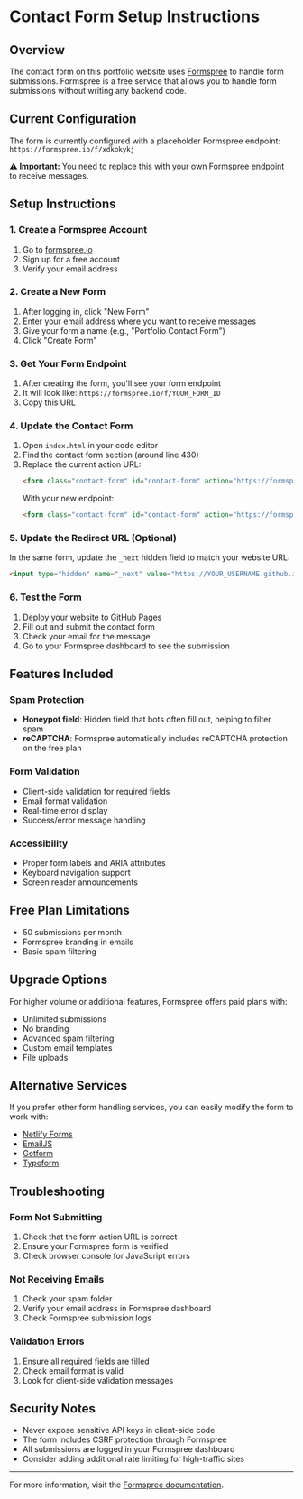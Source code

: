 # Contact Form Setup Instructions

## Overview
The contact form on this portfolio website uses [Formspree](https://formspree.io/) to handle form submissions. Formspree is a free service that allows you to handle form submissions without writing any backend code.

## Current Configuration
The form is currently configured with a placeholder Formspree endpoint: `https://formspree.io/f/xdkokykj`

**⚠️ Important:** You need to replace this with your own Formspree endpoint to receive messages.

## Setup Instructions

### 1. Create a Formspree Account
1. Go to [formspree.io](https://formspree.io/)
2. Sign up for a free account
3. Verify your email address

### 2. Create a New Form
1. After logging in, click "New Form"
2. Enter your email address where you want to receive messages
3. Give your form a name (e.g., "Portfolio Contact Form")
4. Click "Create Form"

### 3. Get Your Form Endpoint
1. After creating the form, you'll see your form endpoint
2. It will look like: `https://formspree.io/f/YOUR_FORM_ID`
3. Copy this URL

### 4. Update the Contact Form
1. Open `index.html` in your code editor
2. Find the contact form section (around line 430)
3. Replace the current action URL:
   ```html
   <form class="contact-form" id="contact-form" action="https://formspree.io/f/xdkokykj" method="POST">
   ```
   With your new endpoint:
   ```html
   <form class="contact-form" id="contact-form" action="https://formspree.io/f/YOUR_FORM_ID" method="POST">
   ```

### 5. Update the Redirect URL (Optional)
In the same form, update the `_next` hidden field to match your website URL:
```html
<input type="hidden" name="_next" value="https://YOUR_USERNAME.github.io/YOUR_REPOSITORY/#contact">
```

### 6. Test the Form
1. Deploy your website to GitHub Pages
2. Fill out and submit the contact form
3. Check your email for the message
4. Go to your Formspree dashboard to see the submission

## Features Included

### Spam Protection
- **Honeypot field**: Hidden field that bots often fill out, helping to filter spam
- **reCAPTCHA**: Formspree automatically includes reCAPTCHA protection on the free plan

### Form Validation
- Client-side validation for required fields
- Email format validation
- Real-time error display
- Success/error message handling

### Accessibility
- Proper form labels and ARIA attributes
- Keyboard navigation support
- Screen reader announcements

## Free Plan Limitations
- 50 submissions per month
- Formspree branding in emails
- Basic spam filtering

## Upgrade Options
For higher volume or additional features, Formspree offers paid plans with:
- Unlimited submissions
- No branding
- Advanced spam filtering
- Custom email templates
- File uploads

## Alternative Services
If you prefer other form handling services, you can easily modify the form to work with:
- [Netlify Forms](https://www.netlify.com/products/forms/)
- [EmailJS](https://www.emailjs.com/)
- [Getform](https://getform.io/)
- [Typeform](https://www.typeform.com/)

## Troubleshooting

### Form Not Submitting
1. Check that the form action URL is correct
2. Ensure your Formspree form is verified
3. Check browser console for JavaScript errors

### Not Receiving Emails
1. Check your spam folder
2. Verify your email address in Formspree dashboard
3. Check Formspree submission logs

### Validation Errors
1. Ensure all required fields are filled
2. Check email format is valid
3. Look for client-side validation messages

## Security Notes
- Never expose sensitive API keys in client-side code
- The form includes CSRF protection through Formspree
- All submissions are logged in your Formspree dashboard
- Consider adding additional rate limiting for high-traffic sites

---

For more information, visit the [Formspree documentation](https://help.formspree.io/).

